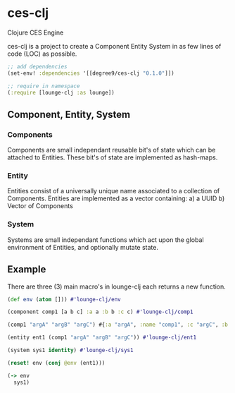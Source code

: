 # ces-clj
Clojure CES Engine

ces-clj is a project to create a Component Entity System in as few lines of code (LOC) as possible.

```clojure
;; add dependencies
(set-env! :dependencies '[[degree9/ces-clj "0.1.0"]])

;; require in namespace
(:require [lounge-clj :as lounge])
```

## Component, Entity, System

### Components
Components are small independant reusable bit's of state which can be attached to Entities.
These bit's of state are implemented as hash-maps.

### Entity
Entities consist of a universally unique name associated to a collection of Components.
Entities are implemented as a vector containing:
   a) a UUID
   b) Vector of Components

### System
Systems are small independant functions which act upon the global environment of Entities,
and optionally mutate state.

## Example
There are three (3) main macro's in lounge-clj each returns a new function.

```clojure
(def env (atom [])) #'lounge-clj/env

(component comp1 [a b c] :a a :b b :c c) #'lounge-clj/comp1

(comp1 "argA" "argB" "argC") #{:a "argA", :name "comp1", :c "argC", :b "argB"}

(entity ent1 (comp1 "argA" "argB" "argC")) #'lounge-clj/ent1

(system sys1 identity) #'lounge-clj/sys1

(reset! env (conj @env (ent1)))

(-> env
  sys1)

```

